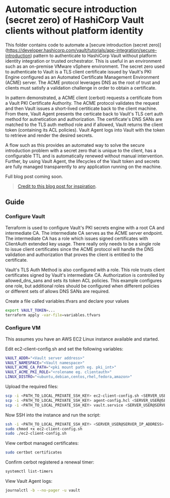# Automatic secure introduction (secret zero) of HashiCorp Vault clients without platform identity

This folder contains code to automate a [secure introduction (secret zero)] (https://developer.hashicorp.com/vault/tutorials/app-integration/secure-introduction) pattern to authenticate to HashiCorp Vault without platform identity integration or trusted orchestrator. This is useful in an environment such as an on-premise VMware vSphere environment. The secret zero used to authenticate to Vault is a TLS client certificate issued by Vault's PKI Engine configured as an Automated Certificate Management Environment (ACME) server. The ACME protocol leverages DNS as the root of trust and clients must satisfy a validation challenge in order to obtain a certificate. 

In pattern demonstrated, a ACME client (cerbot) requests a certificate from a Vault PKI Certificate Authority. The ACME protocol validates the request and then Vault issues a short-lived certiticate back to the client machine. From there, Vault Agent presents the certicate back to Vault's TLS cert auth method for autnetication and authorization. The certificate's DNS SANs are matched to the TLS auth method role and if allowed, Vault returns the client token (containing its ACL policies). Vault Agent logs into Vault with the token to retrieve and render the desired secrets.

A flow such as this provides an automated way to solve the secure introduction problem with a secret zero that is unique to the client, has a configurable TTL and is automatically renewed without manual intervention. Further, by using Vault Agent, the lifecycles of the Vault token and secrets are fully managed transparently to any application running on the machine.

Full blog post coming soon.

> [Credit to this blog post for inspiration](https://adfinis.com/en/blog/secret-zero-with-acme/).

## Guide

### Configure Vault
Terraform is used to configure Vault's PKI secrets engine with a root CA and intermediate CA. The intermediate CA serves as the ACME server endpoint. The intermediate CA has a role which issues signed certificates with ClientAuth extended key usage. There really only needs to be a single role to issue client certificates since the ACME protocol will handle the DNS validation and authorization that proves the client is entitled to the certificate.

Vault's TLS Auth Method is also configured with a role. This role trusts client certificates signed by Vault's intermediate CA. Authorization is controlled by allowed_dns_sans and sets its token ACL policies. This example configures one role, but additional roles should be configured when different policies or different sets of allows DNS SANs are required.

Create a file called variables.tfvars and declare your values

```bash
export VAULT_TOKEN=...
terraform apply -var-file=variables.tfvars
```
### Configure VM
This assumes you have an AWS EC2 Linux instance available and started.

Edit ec2-client-config.sh and set the following variables:

```bash
VAULT_ADDR="<Vault server address>"
VAULT_NAMESPACE="<Vault namespace>"
VAULT_ACME_CA_PATH="<pki mount path eg. pki_int>"
VAULT_ACME_PKI_ROLE="<rolename eg. clientauth>"
LINUX_DISTRO="<ubuntu,debian,centos,rhel,fedora,amazon>"
```

Upload the required files:

```bash
scp -i <PATH_TO_LOCAL_PRIVATE_SSH_KEY> ec2-client-config.sh <SERVER_USER@SERVER_IP_ADDRESS>:~
scp -i <PATH_TO_LOCAL_PRIVATE_SSH_KEY> agent-config.hcl <SERVER_USER@SERVER_IP_ADDRESS>:~
scp -i <PATH_TO_LOCAL_PRIVATE_SSH_KEY> vault.service <SERVER_USER@SERVER_IP_ADDRESS>:~
```

Now SSH into the instance and run the script:

```bash
ssh -i <PATH_TO_LOCAL_PRIVATE_SSH_KEY> <SERVER_USER@SERVER_IP_ADDRESS>
sudo chmod +x ec2-client-config.sh
sudo ./ec2-client-config.sh
```
View certbot managed certificates:

```bash
sudo certbot certificates
```

Confirm cerbot registered a renewal timer:

```bash
systemctl list-timers
```
View Vault Agent logs:

```bash
journalctl -b --no-pager -u vault
```

